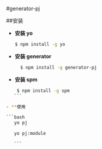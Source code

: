 #generator-pj

##安装

- **安装 yo**

  ```bash
  $ npm install -g yo
   ```

- **安装 generator**

   ```bash
     $ npm install -g generator-pj
    ```

- **安装 spm**

 ```bash
     $ npm install -g spm
    ```

- **使用

 ```bash
    yo pj

    yo pj:module

    ```
